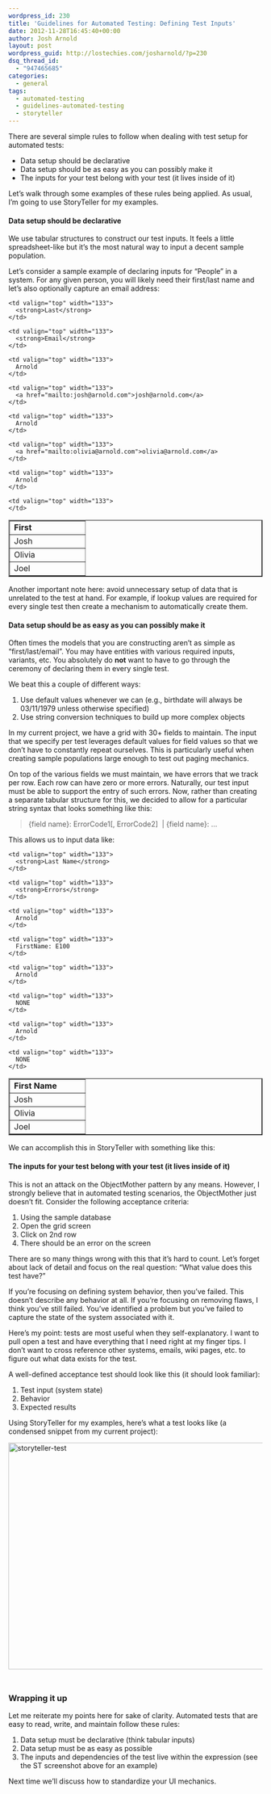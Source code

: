 ```yaml
---
wordpress_id: 230
title: 'Guidelines for Automated Testing: Defining Test Inputs'
date: 2012-11-28T16:45:40+00:00
author: Josh Arnold
layout: post
wordpress_guid: http://lostechies.com/josharnold/?p=230
dsq_thread_id:
  - "947465685"
categories:
  - general
tags:
  - automated-testing
  - guidelines-automated-testing
  - storyteller
---
```

There are several simple rules to follow when dealing with test setup for automated tests:

  * Data setup should be declarative
  * Data setup should be as easy as you can possibly make it
  * The inputs for your test belong with your test (it lives inside of it)

Let’s walk through some examples of these rules being applied. As usual, I’m going to use StoryTeller for my examples.

#### Data setup should be declarative

We use tabular structures to construct our test inputs. It feels a little spreadsheet-like but it’s the most natural way to input a decent sample population.

Let’s consider a sample example of declaring inputs for “People” in a system. For any given person, you will likely need their first/last name and let’s also optionally capture an email address:

<table width="400" border="2" cellspacing="1" cellpadding="2">
  <tr>
    <td valign="top" width="133">
      <strong>First</strong>
    </td>
    
    <td valign="top" width="133">
      <strong>Last</strong>
    </td>
    
    <td valign="top" width="133">
      <strong>Email</strong>
    </td>
  </tr>
  
  <tr>
    <td valign="top" width="133">
      Josh
    </td>
    
    <td valign="top" width="133">
      Arnold
    </td>
    
    <td valign="top" width="133">
      <a href="mailto:josh@arnold.com">josh@arnold.com</a>
    </td>
  </tr>
  
  <tr>
    <td valign="top" width="133">
      Olivia
    </td>
    
    <td valign="top" width="133">
      Arnold
    </td>
    
    <td valign="top" width="133">
      <a href="mailto:olivia@arnold.com">olivia@arnold.com</a>
    </td>
  </tr>
  
  <tr>
    <td valign="top" width="133">
      Joel
    </td>
    
    <td valign="top" width="133">
      Arnold
    </td>
    
    <td valign="top" width="133">
    </td>
  </tr>
</table>

Another important note here: avoid unnecessary setup of data that is unrelated to the test at hand. For example, if lookup values are required for every single test then create a mechanism to automatically create them.

#### Data setup should be as easy as you can possibly make it

Often times the models that you are constructing aren’t as simple as “first/last/email”. You may have entities with various required inputs, variants, etc. You absolutely do **not** want to have to go through the ceremony of declaring them in every single test.

We beat this a couple of different ways:

  1. Use default values whenever we can (e.g., birthdate will always be 03/11/1979 unless otherwise specified)
  2. Use string conversion techniques to build up more complex objects

In my current project, we have a grid with 30+ fields to maintain. The input that we specify per test leverages default values for field values so that we don’t have to constantly repeat ourselves. This is particularly useful when creating sample populations large enough to test out paging mechanics.

On top of the various fields we must maintain, we have errors that we track per row. Each row can have zero or more errors. Naturally, our test input must be able to support the entry of such errors. Now, rather than creating a separate tabular structure for this, we decided to allow for a particular string syntax that looks something like this:

> {field name}: ErrorCode1[, ErrorCode2]  | {field name}: …

This allows us to input data like:

<table width="407" border="2" cellspacing="1" cellpadding="2">
  <tr>
    <td valign="top" width="133">
      <strong>First Name</strong>
    </td>
    
    <td valign="top" width="133">
      <strong>Last Name</strong>
    </td>
    
    <td valign="top" width="133">
      <strong>Errors</strong>
    </td>
  </tr>
  
  <tr>
    <td valign="top" width="133">
      Josh
    </td>
    
    <td valign="top" width="133">
      Arnold
    </td>
    
    <td valign="top" width="133">
      FirstName: E100
    </td>
  </tr>
  
  <tr>
    <td valign="top" width="133">
      Olivia
    </td>
    
    <td valign="top" width="133">
      Arnold
    </td>
    
    <td valign="top" width="133">
      NONE
    </td>
  </tr>
  
  <tr>
    <td valign="top" width="133">
      Joel
    </td>
    
    <td valign="top" width="133">
      Arnold
    </td>
    
    <td valign="top" width="133">
      NONE
    </td>
  </tr>
</table>

We can accomplish this in StoryTeller with something like this:
  

  


#### The inputs for your test belong with your test (it lives inside of it)

This is not an attack on the ObjectMother pattern by any means. However, I strongly believe that in automated testing scenarios, the ObjectMother just doesn’t fit. Consider the following acceptance criteria:

  1. Using the sample database
  2. Open the grid screen
  3. Click on 2nd row
  4. There should be an error on the screen

There are so many things wrong with this that it’s hard to count. Let’s forget about lack of detail and focus on the real question: “What value does this test have?”

If you’re focusing on defining system behavior, then you’ve failed. This doesn’t describe any behavior at all. If you’re focusing on removing flaws, I think you’ve still failed. You’ve identified a problem but you’ve failed to capture the state of the system associated with it.

Here’s my point: tests are most useful when they self-explanatory. I want to pull open a test and have everything that I need right at my finger tips. I don’t want to cross reference other systems, emails, wiki pages, etc. to figure out what data exists for the test.

A well-defined acceptance test should look like this (it should look familiar):

  1. Test input (system state)
  2. Behavior
  3. Expected results

Using StoryTeller for my examples, here’s what a test looks like (a condensed snippet from my current project):

[<img style="background-image: none; padding-top: 0px; padding-left: 0px; margin: 0px 0px 24px; display: inline; padding-right: 0px; border: 0px;" title="storyteller-test" src="http://clayvessel.org/clayvessel/wp-content/uploads/2012/11/storyteller-test_thumb.png" alt="storyteller-test" width="585" height="449" border="0" />](http://clayvessel.org/clayvessel/wp-content/uploads/2012/11/storyteller-test.png)

### Wrapping it up

Let me reiterate my points here for sake of clarity. Automated tests that are easy to read, write, and maintain follow these rules:

  1. Data setup must be declarative (think tabular inputs)
  2. Data setup must be as easy as possible
  3. The inputs and dependencies of the test live within the expression (see the ST screenshot above for an example)

Next time we’ll discuss how to standardize your UI mechanics.